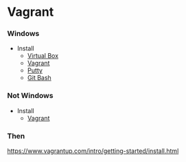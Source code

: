 Vagrant
=======

### Windows

- Install 
    - [Virtual Box](https://www.virtualbox.org/wiki/Downloads)
    - [Vagrant](https://www.vagrantup.com/downloads.html)
    - [Putty](http://www.chiark.greenend.org.uk/~sgtatham/putty/download.html)
    - [Git Bash](https://git-scm.com/downloads)
    
### Not Windows

- Install
    - [Vagrant](https://www.vagrantup.com/downloads.html)
    
    
### Then

https://www.vagrantup.com/intro/getting-started/install.html
